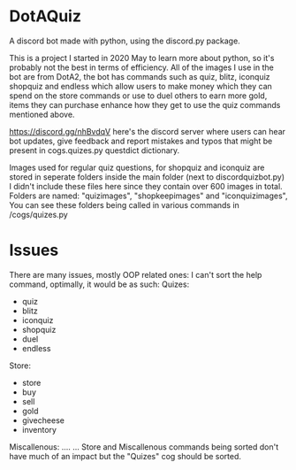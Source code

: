 # DotAQuiz
A discord bot made with python, using the discord.py package.

This is a project I started in 2020 May to learn more about python, so it's probably not the best in terms of efficiency.
All of the images I use in the bot are from DotA2, the bot has commands such as quiz, blitz, iconquiz shopquiz and endless which
allow users to make money which they can spend on the store commands or use to duel others to earn more gold,
items they can purchase enhance how they get to use the quiz commands mentioned above.

https://discord.gg/nhBvdqV here's the discord server where users can hear bot updates, give feedback and report mistakes and typos
that might be present in cogs.quizes.py questdict dictionary.

Images used for regular quiz questions, for shopquiz and iconquiz are stored in seperate folders inside the main folder (next to discordquizbot.py)
I didn't include these files here since they contain over 600 images in total. Folders are named: "quizimages", "shopkeepimages" and "iconquizimages",
You can see these folders being called in various commands in /cogs/quizes.py

# Issues
There are many issues, mostly OOP related ones:
I can't sort the help command, optimally, it would be as such:
Quizes:
 - quiz
 - blitz
 - iconquiz
 - shopquiz
 - duel
 - endless
 
Store:
- store
- buy
- sell
- gold 
- givecheese
- inventory

Miscallenous:
  ....
...
Store and Miscallenous commands being sorted don't have much of an impact but the "Quizes" cog should be sorted.

